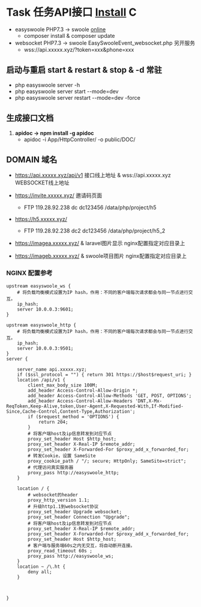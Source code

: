 # Task 任务API接口 [Install](https://www.easyswoole.com/QuickStart/install.html)  C
- easyswoole PHP7.3 ->  swoole     [online](https://api.xxxxx.xyz/api/v1)
    - composer install & composer update
- websocket PHP7.3 ->  swoole  EasySwooleEvent_websocket.php 另开服务
  - wss://api.xxxxx.xyz/?token=xxx&phone=xxx

## 启动与重启 start & restart & stop & -d 常驻 
- php easyswoole server -h
- php easyswoole server start --mode=dev 
- php easyswoole server restart --mode=dev -force

## 生成接口文档 
1. **apidoc -> npm install -g apidoc** 
    - apidoc -i App/HttpController/ -o public/DOC/
## DOMAIN 域名
- https://api.xxxxx.xyz/api/v1 接口线上地址 & wss://api.xxxxx.xyz WEBSOCKET线上地址
- https://invite.xxxxx.xyz/  邀请码页面
  - FTP  119.28.92.238  dc   dc123456   /data/php/project/h5
- https://h5.xxxxx.xyz/
  - FTP  119.28.92.238  dc2   dc123456   /data/php/project/h5_2

- https://imagea.xxxxx.xyz/ & laravel图片显示   nginx配置指定对应目录上
- https://imageb.xxxxx.xyz/ & swoole项目图片 nginx配置指定对应目录上



### NGINX 配置参考

```
upstream easyswoole_ws {
    # 将负载均衡模式设置为IP hash，作用：不同的客户端每次请求都会与同一节点进行交互。
    ip_hash;
    server 10.0.0.3:9601;
}

upstream easyswoole_http {
    # 将负载均衡模式设置为IP hash，作用：不同的客户端每次请求都会与同一节点进行交互。
    ip_hash;
    server 10.0.0.3:9501;
}
server {

    server_name api.xxxxx.xyz;
    if ($ssl_protocol = "") { return 301 https://$host$request_uri; }
    location /api/v1 {
        client_max_body_size 100M;
        add_header Access-Control-Allow-Origin *;
        add_header Access-Control-Allow-Methods 'GET, POST, OPTIONS';
        add_header Access-Control-Allow-Headers 'DNT,X-Mx-ReqToken,Keep-Alive,token,User-Agent,X-Requested-With,If-Modified-Since,Cache-Control,Content-Type,Authorization';
        if ($request_method = 'OPTIONS') {
            return 204;
        }
        # 将客户端host及ip信息转发到对应节点 
        proxy_set_header Host $http_host;
        proxy_set_header X-Real-IP $remote_addr;
        proxy_set_header X-Forwarded-For $proxy_add_x_forwarded_for;
        # 转发Cookie，设置 SameSite
        proxy_cookie_path / "/; secure; HttpOnly; SameSite=strict";
        # 代理访问真实服务器
        proxy_pass http://easyswoole_http;
    }

    location / {
        # websocket的header
        proxy_http_version 1.1;
        # 升级http1.1到websocket协议
        proxy_set_header Upgrade websocket;
        proxy_set_header Connection "Upgrade";
        # 将客户端host及ip信息转发到对应节点  
        proxy_set_header X-Real-IP $remote_addr;
        proxy_set_header X-Forwarded-For $proxy_add_x_forwarded_for;
        proxy_set_header Host $http_host;
        # 客户端与服务端60s之内无交互，将自动断开连接。
        proxy_read_timeout 60s ;
        proxy_pass http://easyswoole_ws;
    }
    location ~ /\.ht {
        deny all;
    }



}
```